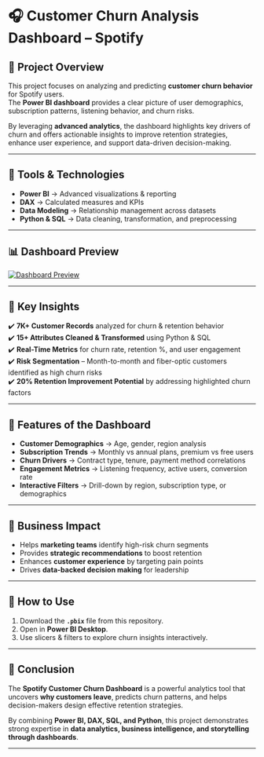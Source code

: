 # 🎧 **Customer Churn Analysis Dashboard – Spotify**

## 📌 **Project Overview**
This project focuses on analyzing and predicting **customer churn behavior** for Spotify users.  
The **Power BI dashboard** provides a clear picture of user demographics, subscription patterns, listening behavior, and churn risks.  

By leveraging **advanced analytics**, the dashboard highlights key drivers of churn and offers actionable insights to improve retention strategies, enhance user experience, and support data-driven decision-making.  

---

## 🔧 **Tools & Technologies**
- **Power BI** → Advanced visualizations & reporting  
- **DAX** → Calculated measures and KPIs  
- **Data Modeling** → Relationship management across datasets  
- **Python & SQL** → Data cleaning, transformation, and preprocessing  

---

## 📊 **Dashboard Preview**
[![Dashboard Preview](https://img.icons8.com/external-flat-juicy-fish/64/external-dashboard-business-and-finance-flat-flat-juicy-fish.png)](https://drive.google.com/file/d/1QMVnY4VbPOTBh6r6swVfPHLx3Hw4PRbk/view?usp=sharing)  

---

## 🌟 **Key Insights**
✔️ **7K+ Customer Records** analyzed for churn & retention behavior  
✔️ **15+ Attributes Cleaned & Transformed** using Python & SQL  
✔️ **Real-Time Metrics** for churn rate, retention %, and user engagement  
✔️ **Risk Segmentation** – Month-to-month and fiber-optic customers identified as high churn risks  
✔️ **20% Retention Improvement Potential** by addressing highlighted churn factors  

---

## 📂 **Features of the Dashboard**
- **Customer Demographics** → Age, gender, region analysis  
- **Subscription Trends** → Monthly vs annual plans, premium vs free users  
- **Churn Drivers** → Contract type, tenure, payment method correlations  
- **Engagement Metrics** → Listening frequency, active users, conversion rate  
- **Interactive Filters** → Drill-down by region, subscription type, or demographics  

---

## 🎯 **Business Impact**
- Helps **marketing teams** identify high-risk churn segments  
- Provides **strategic recommendations** to boost retention  
- Enhances **customer experience** by targeting pain points  
- Drives **data-backed decision making** for leadership  

---

## 🚀 **How to Use**
1. Download the **`.pbix`** file from this repository.  
2. Open in **Power BI Desktop**.  
3. Use slicers & filters to explore churn insights interactively.  

---

## 📝 **Conclusion**
The **Spotify Customer Churn Dashboard** is a powerful analytics tool that uncovers **why customers leave**, predicts churn patterns, and helps decision-makers design effective retention strategies.  

By combining **Power BI, DAX, SQL, and Python**, this project demonstrates strong expertise in **data analytics, business intelligence, and storytelling through dashboards**.  

---
